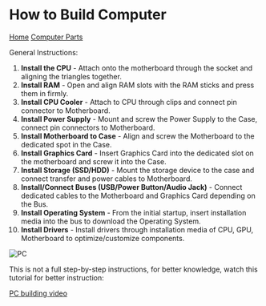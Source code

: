 # How to Build Computer
[Home](README.md)
[Computer Parts](Parts.md)

General Instructions:

1. **Install the CPU** -  Attach onto the motherboard through the socket and aligning the triangles together.
2. **Install RAM** - Open and align RAM slots with the RAM sticks and press them in firmly.
3. **Install CPU Cooler** - Attach to CPU through clips and connect pin connector to Motherboard.
4. **Install Power Supply** - Mount and screw the Power Supply to the Case, connect pin connectors to Motherboard.
5. **Install Motherboard to Case** - Align and screw the Motherboard to the dedicated spot in the Case.
6. **Install Graphics Card** - Insert Graphics Card into the dedicated slot on the motherboard and screw it into the Case.
7. **Install Storage (SSD/HDD)** - Mount the storage device to the case and connect transfer and power cables to Motherboard.
8. **Install/Connect Buses (USB/Power Button/Audio Jack)** - Connect dedicated cables to the Motherboard and Graphics Card depending on the Bus.
9. **Install Operating System** - From the initial startup, insert installation media into the bus to download the Operating System.
10. **Install Drivers** - Install drivers through installation media of CPU, GPU, Motherboard to optimize/customize components.

![PC](https://images.unsplash.com/photo-1721332150382-d4114ee27eff?w=500&auto=format&fit=crop&q=60&ixlib=rb-4.0.3&ixid=M3wxMjA3fDF8MHxzZWFyY2h8MXx8cGMlMjBidWlsZHxlbnwwfHwwfHx8MA%3D%3D)



This is not a full step-by-step instructions, for better knowledge, watch this tutorial for better instruction:

[PC building video](https://youtu.be/YgiKuKwzyiY?si=RkK1cXwi79i3vnEj)
